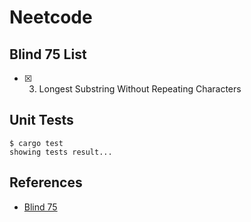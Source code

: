# Neetcode

## Blind 75 List

- [x] 3. Longest Substring Without Repeating Characters

## Unit Tests

```console
$ cargo test
showing tests result...
```

## References

- [Blind 75](https://neetcode.io/practice)
